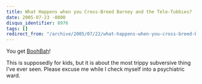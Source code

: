 ```yaml
---
title: What Happens when you Cross-Breed Barney and the Tele-Tubbies?
date: 2005-07-23 -0800
disqus_identifier: 8976
tags: []
redirect_from: "/archive/2005/07/22/what-happens-when-you-cross-breed-barney-and-the-tele-tubbies.aspx/"
---
```


You get [BoohBah](http://www.boohbah.com/zone.html)!

This is supposedly for kids, but it is about the most trippy subversive
thing I’ve ever seen. Please excuse me while I check myself into a
psychiatric ward.

